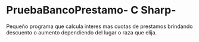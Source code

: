 # PruebaBancoPrestamo- C Sharp-
Pequeño programa que calcula interes mas cuotas de prestamos brindando descuento o aumento dependiendo del lugar o raza que elija.
